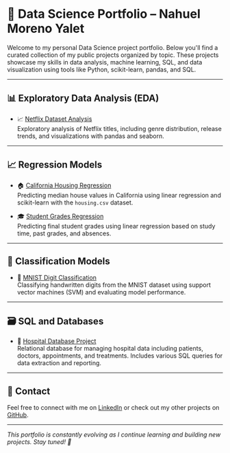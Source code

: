 # 🧠 Data Science Portfolio – Nahuel Moreno Yalet

Welcome to my personal Data Science project portfolio. Below you'll find a curated collection of my public projects organized by topic. These projects showcase my skills in data analysis, machine learning, SQL, and data visualization using tools like Python, scikit-learn, pandas, and SQL.

---

## 📊 Exploratory Data Analysis (EDA)

- 📈 [Netflix Dataset Analysis](https://github.com/nmyalet90/Netflix-Titles-EDA)  
  Exploratory analysis of Netflix titles, including genre distribution, release trends, and visualizations with pandas and seaborn.


---

## 📈 Regression Models

- 🏠 [California Housing Regression](https://github.com/nmyalet90/california-housing-linear-regression)  
  Predicting median house values in California using linear regression and scikit-learn with the `housing.csv` dataset.

- 🎓 [Student Grades Regression](https://github.com/nmyalet90/student-grades-linear-regression)  
  Predicting final student grades using linear regression based on study time, past grades, and absences.

---

## 🧠 Classification Models

- 🔢 [MNIST Digit Classification](https://github.com/nmyalet90/MNIST-Classification)  
  Classifying handwritten digits from the MNIST dataset using support vector machines (SVM) and evaluating model performance.

---

## 🗃️ SQL and Databases

- 🏥 [Hospital Database Project](https://github.com/nmyalet90/Hospital-DB)  
  Relational database for managing hospital data including patients, doctors, appointments, and treatments. Includes various SQL queries for data extraction and reporting.

---

## 💬 Contact

Feel free to connect with me on [LinkedIn](https://www.linkedin.com/in/nahuel-moreno-yalet) or check out my other projects on [GitHub](https://github.com/nmyalet90).

---

*This portfolio is constantly evolving as I continue learning and building new projects. Stay tuned! 🚀*
